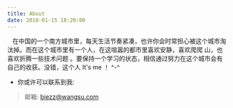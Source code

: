 ```yaml
---
title: About
date: 2018-01-15 18:20:00
---
```

&nbsp;&nbsp;
  在中国的一个南方城市里，每天生活节奏紧凑，也许你会时常担心被这个城市淘汰掉。而在这个城市里有一个人，在这喧嚣的都市里喜欢安静，喜欢爬爬
山，也喜欢折腾一些技术问题 。要保持一个学习的状态，相信通过努力在这个城市会有自己的收获。没错，这个人 It's me ！ ^-^

* 你或许可以联系到我:

> <i class="fa  fa-user"></i> 邮箱: [biezz@wangsu.com](mailto:biezz@wangsu.com)
